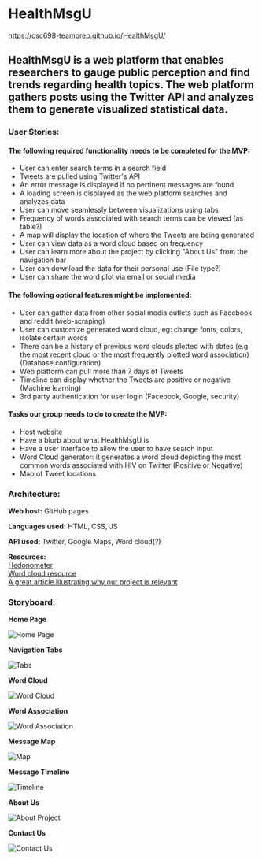 # HealthMsgU
https://csc698-teamprep.github.io/HealthMsgU/

## HealthMsgU is a web platform that enables researchers to gauge public perception and find trends regarding health topics. The web platform gathers posts using the Twitter API and analyzes them to generate visualized statistical data.

### User Stories:

#### The following required functionality needs to be completed for the MVP:

* User can enter search terms in a search field
* Tweets are pulled using Twitter's API
* An error message is displayed if no pertinent messages are found
* A loading screen is displayed as the web platform searches and analyzes data
* User can move seamlessly between visualizations using tabs
* Frequency of words associated with search terms can be viewed (as table?)
* A map will display the location of where the Tweets are being generated
* User can view data as a word cloud based on frequency
* User can learn more about the project by clicking "About Us" from the navigation bar
* User can download the data for their personal use (File type?)
* User can share the word plot via email or social media

#### The following optional features might be implemented:

* User can gather data from other social media outlets such as Facebook and reddit (web-scraping)
* User can customize generated word cloud, eg: change fonts, colors, isolate certain words
* There can be a history of previous word clouds plotted with dates (e.g the most recent cloud or the most frequently plotted word association) (Database configuration)
* Web platform can pull more than 7 days of Tweets
* Timeline can display whether the Tweets are positive or negative (Machine learning)
* 3rd party authentication for user login (Facebook, Google, security)

#### Tasks our group needs to do to create the MVP:

* Host website
* Have a blurb about what HealthMsgU is
* Have a user interface to allow the user to have search input
* Word Cloud generator: it generates a word cloud depicting the most common words associated with HIV on Twitter (Positive or Negative)
* Map of Tweet locations

### Architecture:

**Web host:** GitHub pages

**Languages used:** HTML, CSS, JS

**API used:** Twitter, Google Maps, Word cloud(?)

**Resources:**  
[Hedonometer](http://hedonometer.org/index.html)  
[Word cloud resource](https://github.com/amueller/word_cloud)  
[A great article illustrating why our project is relevant](https://www.nytimes.com/2017/09/21/opinion/sunday/-truvada-gay-hiv-aids.html?_r=0)  


### Storyboard:

**Home Page**

![Home Page](https://github.com/CSC698-TeamPrep/HealthMsgU/blob/master/Photos/Photo_Storyboard/Homepage.PNG)

**Navigation Tabs**

![Tabs](https://github.com/CSC698-TeamPrep/HealthMsgU/blob/master/Photos/Photo_Storyboard/Tabs.PNG)

**Word Cloud**

![Word Cloud](https://github.com/CSC698-TeamPrep/HealthMsgU/blob/master/Photos/Photo_Storyboard/Wordcloud.PNG)

**Word Association**

![Word Association](https://github.com/CSC698-TeamPrep/HealthMsgU/blob/master/Photos/Photo_Storyboard/wordassociation.PNG)

**Message Map**

![Map](https://github.com/CSC698-TeamPrep/HealthMsgU/blob/master/Photos/Photo_Storyboard/Map.PNG)

**Message Timeline**

![Timeline](https://github.com/CSC698-TeamPrep/HealthMsgU/blob/master/Photos/Photo_Storyboard/Timeline.PNG)

**About Us**

![About Project](https://github.com/CSC698-TeamPrep/HealthMsgU/blob/master/Photos/Photo_Storyboard/AboutProject.PNG)

**Contact Us**

![Contact Us](https://github.com/CSC698-TeamPrep/HealthMsgU/blob/master/Photos/Photo_Storyboard/Contact_us.PNG)
